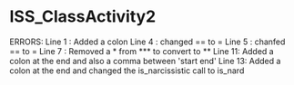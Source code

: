 # ISS_ClassActivity2
ERRORS:
Line 1 : Added a colon
Line 4 : changed == to =
Line 5 : chanfed == to =
Line 7 : Removed a * from *** to convert to **
Line 11: Added a colon at the end and also a comma between 'start end'
Line 13: Added a colon at the end and changed the is_narcissistic call to is_nard
